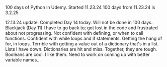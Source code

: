 100 days of Python in Udemy. Started 11.23.24
100 days from 11.23.24 is 3.2.25

12.13.24 update:
  Completed Day 14 today.
  Will not be done in 100 days.
  Blackjack (Day 11) I have to go back to; got lost in the code and frustrated about not progressing.
  Not confident with defining, or when to call functions.
  Confident with while loops and if statements.
  Getting the hang of for, in loops.
  Terrible with getting a value out of a dictionary that's in a list.
  Lists I have down. Dictionaries are hit and miss. Together, they are tough.
  Booleans are cool. I like them.
  Need to work on coming up with better variable names...